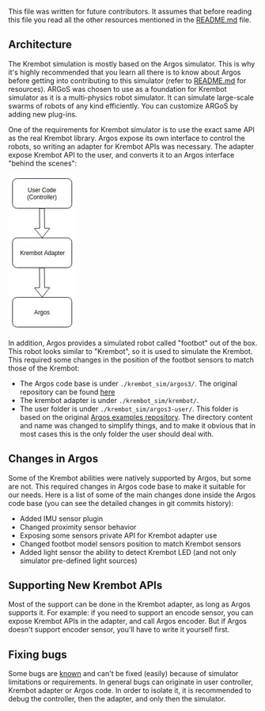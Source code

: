 
This file was written for future contributors. It assumes that before reading this file you read all the other resources mentioned in the [README.md](README.md) file.

## Architecture
The Krembot simulation is mostly based on the Argos simulator. This is why it's highly recommended that you learn all there is to know about Argos before getting into contributing to this simulator (refer to [README.md](README.md) for resources).
ARGoS was chosen to use as a foundation for Krembot simulator as it is a multi-physics robot simulator. It can simulate large-scale swarms of robots of any kind efficiently. You can customize ARGoS by adding new plug-ins. 

One of the requirements for Krembot simulator is to use the exact same API as the real Krembot library. Argos expose its own interface to control the robots, so writing an adapter for Krembot APIs was necessary. The adapter expose Krembot API to the user, and converts it to an Argos interface "behind the scenes":

![](api_flow.jpeg)

In addition, Argos provides a simulated robot called "footbot" out of the box. This robot looks similar to "Krembot", so it is used to simulate the Krembot. This required some changes in the position of the footbot sensors to match those of the Krembot:

- The Argos code base is under ```./krembot_sim/argos3/```. The original repository can be found [here](https://github.com/ilpincy/argos3)
- The krembot adapter is under ```./krembot_sim/krembot/```.
- The user folder is under ```./krembot_sim/argos3-user/```. This folder is based on the original [Argos examples repository](https://github.com/ilpincy/argos3-examples). The directory content and name was changed to simplify things, and to make it obvious that in most cases this is the only folder the user should deal with.

## Changes in Argos
Some of the Krembot abilities were natively supported by Argos, but some are not. This required changes in Argos code base to make it suitable for our needs. Here is a list of some of the main changes done inside the Argos code base (you can see the detailed changes in git commits history):

- Added IMU sensor plugin
- Changed proximity sensor behavior
- Exposing some sensors private API for Krembot adapter use
- Changed footbot model sensors position to match Krembot sensors
- Added light sensor the ability to detect Krembot LED (and not only simulator pre-defined light sources)

## Supporting New Krembot APIs
Most of the support can be done in the Krembot adapter, as long as Argos supports it. For example: if you need to support an encode sensor, you can expose Krembot APIs in the adapter, and call Argos encoder. But if Argos doesn't support encoder sensor, you'll have to write it yourself first.

## Fixing bugs
Some bugs are [known](known_issues.md) and can't be fixed (easily) because of simulator limitations or requirements. In general bugs can originate in user controller, Krembot adapter or Argos code. In order to isolate it, it is recommended to debug the controller, then the adapter, and only then the simulator.



